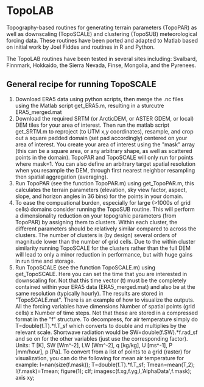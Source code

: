 # TopoLAB
Topography-based routines for generating terrain parameters (TopoPAR) as well as downscaling (TopoSCALE) and clustering (TopoSUB) meteorological forcing data. These routines have been ported and adapted to Matlab based on initial work by Joel Fiddes and routines in R and Python. 

The TopoLAB routines have been tested in several sites including: Svalbard, Finnmark, Hokkaido, the Sierra Nevada, Finse, Mongolia, and the Pyrenees.



## General recipe for running TopoSCALE

1. Download ERA5 data using python scripts, then merge the .nc files using the Matlab script get_ERA5.m, resulting in a sturcutre ERA5_merged.mat
2. Download the required SRTM (or ArcticDEM, or ASTER GDEM, or local) DEM tiles for your area of interest. Then run the matlab script get_SRTM.m to reproject (to UTM x,y coordinates), resample, and crop out a square padded domain (set pad accordingly) centered on your area of interest. You create your area of interest using the "mask" array (this can be a square area, or any arbitrary shape, as well as scattered points in the domain). TopoPAR and TopoSCALE will only run for points where mask=1. You can also define an arbitrary target spatial resolution when you resample the DEM, through first nearest neighbor resampling then spatial aggregation (averaging). 
3. Run TopoPAR (see the function TopoPAR.m) using get_TopoPAR.m, this calculates the terrain parameters (elevation, sky view factor, aspect, slope, and horizon angles in 36 bins) for the points in your domain. 
4. To ease the compuational burden, especially for large (>1000s of grid cells) domains consider running the TopoSUB routine. This will perform a dimensionality reduction on your topograhic parameters (from TopoPAR) by assigning them to clusters. Within each cluster, the different parameters should be relatively similar compared to across the clusters. The number of clusters is (by design) several orders of magnitude lower than the number of grid cells. Due to the within cluster similarity running TopoSCALE for the clusters rather than the full DEM will lead to only a minor reduction in performance, but with huge gains in run time and storage. 
4. Run TopoSCALE (see the function TopoSCALE.m) using get_TopoSCALE. Here you can set the time that you are interested in downscaling for. Not that this time vector (t) must be the completely contained within your ERA5 data (ERA5_merged.mat) and also be at the same resolution (typically hourly). The results are stored in "TopoSCALE.mat". There is an example of how to visualize the outputs. All the forcing variables have dimensions Number of spatial points (grid cells) x Number of time steps. Not that these are stored in a compressed format in the "f" structure. To decompress, for air temperature simply do 
T=double(f.T).*f.T_sf 
which converts to double and multiplies by the relevant scale. Shortwave radiation would be
SW=double(f.SW).*f.rad_sf
and so on for the other variables (just use the corresponding factor). 
Units: T [K], SW [Wm^-2], LW [Wm^-2], q [kg/kg], U [ms^-1], P [mm/hour], p [Pa].
To convert from a list of points to a grid (raster) for visualization, you can do the following for mean air temperature for example:
I=nan(size(f.mask));
T=double(f.T).*f.T_sf;
Tmean=mean(T,2);
I(f.mask)=Tmean;
figure(1); clf;
imagesc(f.xg,f.yg,I,'AlphaData',f.mask);
axis xy;
